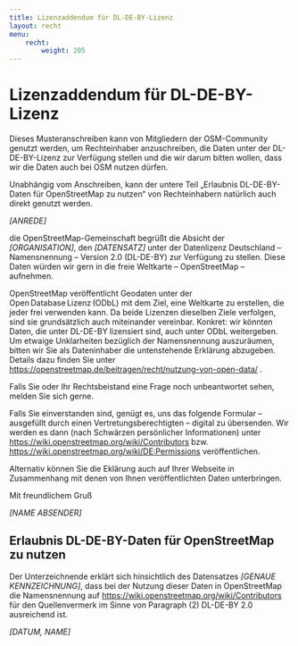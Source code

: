 ```yaml
---
title: Lizenzaddendum für DL-DE-BY-Lizenz
layout: recht
menu:
    recht:
        weight: 205
---
```


# Lizenzaddendum für DL-DE-BY-Lizenz

Dieses Musteranschreiben kann von Mitgliedern der OSM-Community genutzt werden,
um Rechteinhaber anzuschreiben, die Daten unter der DL-DE-BY-Lizenz zur
Verfügung stellen und die wir darum bitten wollen, dass wir die Daten auch bei
OSM nutzen dürfen.

Unabhängig vom Anschreiben, kann der untere Teil „Erlaubnis DL-DE-BY-Daten für
OpenStreetMap zu nutzen“ von Rechteinhabern natürlich auch direkt genutzt
werden.

<div class="waiver-template">

<var>[ANREDE]</var>

die OpenStreetMap-Gemeinschaft begrüßt die Absicht der
<var>[ORGANISATION]</var>, den <var>[DATENSATZ]</var> unter der Datenlizenz
Deutschland – Namensnennung – Version 2.0 (DL-DE-BY) zur Verfügung zu stellen.
Diese Daten würden wir gern in die freie Weltkarte – OpenStreetMap – aufnehmen.

OpenStreetMap veröffentlicht Geodaten unter der Open Database Lizenz (ODbL) mit
dem Ziel, eine Weltkarte zu erstellen, die jeder frei verwenden kann. Da beide
Lizenzen dieselben Ziele verfolgen, sind sie grundsätzlich auch miteinander
vereinbar. Konkret: wir könnten Daten, die unter DL-DE-BY lizensiert sind, auch
unter ODbL weitergeben. Um etwaige Unklarheiten bezüglich der Namensnennung
auszuräumen, bitten wir Sie als Dateninhaber die untenstehende Erklärung
abzugeben. Details dazu finden Sie unter
https://openstreetmap.de/beitragen/recht/nutzung-von-open-data/ .

Falls Sie oder Ihr Rechtsbeistand eine Frage noch unbeantwortet sehen, melden
Sie sich gerne.

Falls Sie einverstanden sind, genügt es, uns das folgende Formular – ausgefüllt
durch einen Vertretungsberechtigten – digital zu übersenden. Wir werden es dann
(nach Schwärzen persönlicher Informationen) unter
https://wiki.openstreetmap.org/wiki/Contributors bzw.
https://wiki.openstreetmap.org/wiki/DE:Permissions veröffentlichen.

Alternativ können Sie die Eklärung auch auf Ihrer Webseite in Zusammenhang mit
denen von Ihnen veröffentlichten Daten unterbringen.

Mit freundlichem Gruß

<var>[NAME ABSENDER]</var>

## Erlaubnis DL-DE-BY-Daten für OpenStreetMap zu nutzen

Der Unterzeichnende erklärt sich hinsichtlich des Datensatzes <var>[GENAUE
KENNZEICHNUNG]</var>, dass bei der Nutzung dieser Daten in OpenStreetMap die
Namensnennung auf https://wiki.openstreetmap.org/wiki/Contributors für den
Quellenvermerk im Sinne von Paragraph (2) DL-DE-BY 2.0 ausreichend ist.

<var>[DATUM, NAME]</var>

</div>
